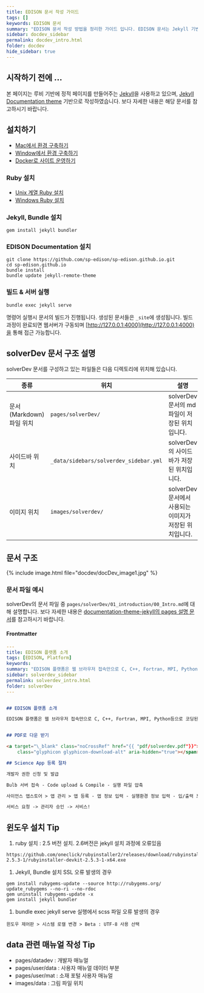 ```yaml
---
title: EDISON 문서 작성 가이드
tags: []
keywords: EDISON 문서
summary: "EDISON 문서 작성 방법을 정리한 가이드 입니다. EDISON 문서는 Jekyll 기반으로 작성되었으며 documentation-theme-jekyll 테마를 기반으로 문서가 구성되어 있습니다. 본 문서에서는 EDISON 문서를 작성하기 위한 개발환경 구축 방법 및 문서 작성 그리고 페이지 추가 방법에 대해서 정리하였습니다."
sidebar: docdev_sidebar
permalink: docdev_intro.html
folder: docdev
hide_sidebar: true
---
```


## 시작하기 전에 ...

본 페이지는 루비 기반에 정적 페이지를 만들어주는 [Jekyll](https://jekyllrb-ko.github.io/docs/home)을 사용하고 있으며, [Jekyll Documentation theme](https://idratherbewriting.com/documentation-theme-jekyll/index.html) 기반으로 작성하였습니다. 보다 자세한 내용은 해당 문서를 참고하시기 바랍니다.


## 설치하기

 - [Mac에서 환경 구축하기](https://idratherbewriting.com/documentation-theme-jekyll/mydoc_install_jekyll_on_mac.html)
 - [Window에서 환경 구축하기](https://idratherbewriting.com/documentation-theme-jekyll/mydoc_install_jekyll_on_windows.html)
 - [Docker로 사이트 운영하기](https://idratherbewriting.com/documentation-theme-jekyll/index.html#running-the-site-in-docker)

### Ruby 설치

 - [Unix 계열 Ruby 설치](https://www.ruby-lang.org/ko/documentation/installation/#other-systems)
 - [Windows Ruby 설치](https://www.ruby-lang.org/ko/documentation/installation/#rubyinstaller)

### Jekyll, Bundle 설치

```
gem install jekyll bundler
```

### EDISON Documentation 설치

```
git clone https://github.com/sp-edison/sp-edison.github.io.git
cd sp-edison.github.io
bundle install
bundle update jekyll-remote-theme
```

### 빌드 & 서버 실행

```
bundle exec jekyll serve
```

명령어 실행시 문서의 빌드가 진행됩니다. 생성된 문서들은 ```_site```에 생성됩니다. 빌드 과정이 완료되면 웹서버가 구동되며 [http://127.0.0.1:4000](http://127.0.0.1:4000)을 통해 접근 가능합니다. 


## solverDev 문서 구조 설명

solverDev 문서를 구성하고 있는 파일들은 다음 디렉토리에 위치해 있습니다. 

| 종류 | 위치 | 설명 |
|--|--|--|
| 문서(Markdown) 파일 위치 | ```pages/solverDev/``` | solverDev 문서의 md 파일이 저장된 위치 입니다. |
| 사이드바 위치 | ```_data/sidebars/solverdev_sidebar.yml``` | solverDev의 사이드바가 저장된 위치입니다. |
| 이미지 위치 | ```images/solverdev/```| solverDev 문서에서 사용되는 이미지가 저장된 위치입니다. |

  
## 문서 구조

{% include image.html file="docdev/docDev_image1.jpg" %}

### 문서 파일 예시 

solverDev의 문서 파일 중 ```pages/solverDev/01_introduction/00_Intro.md```에 대해 설명합니다. 보다 자세한 내용은 [documentation-theme-jekyll의 pages 설명 문서](https://idratherbewriting.com/documentation-theme-jekyll/mydoc_pages.html#where-to-save-pages)를 참고하시기 바랍니다.

#### Frontmatter

```yaml
---
title: EDISON 플랫폼 소개
tags: [EDISON, Platform]
keywords:
summary: "EDISON 플랫폼은 웹 브라우저 접속만으로 C, C++, Fortran, MPI, Python등으로 코딩된 Science Apps(시뮬레이션 SW)을 활용할 수 있는 환경을 제공합니다. 본 문서는 Science App 개발자들을 위한 개발 문서로 EDISON 플랫폼에서 시뮬레이션 SW를 개발하는 방법에 대해서 소개하고자 합니다."
sidebar: solverdev_sidebar
permalink: solverdev_intro.html
folder: solverDev
---
```

```md

## EDISON 플랫폼 소개

EDISON 플랫폼은 웹 브라우저 접속만으로 C, C++, Fortran, MPI, Python등으로 코딩된 Science Apps(시뮬레이션 SW)을 활용할 수 있는 환경을 제공합니다. 본 문서는 Science App 개발자들을 위한 개발 문서로 EDISON 플랫폼에서 시뮬레이션 SW를 개발하는 방법에 대해서 소개하고자 합니다.


## PDF로 다운 받기

<a target="\_blank" class="noCrossRef" href="{{ "pdf/solverdev.pdf"}}"><button type="button" class="btn btn-default" aria-label="Left Align"><span
    class="glyphicon glyphicon-download-alt" aria-hidden="true"></span> PDF Download</button></a>

## Science App 등록 절차

개발자 권한 신청 및 발급

Bulb 서버 접속 - Code upload & Compile - 실행 파일 압축

사이언스 앱스토어 > 앱 관리 > 앱 등록 - 앱 정보 입력 - 실행환경 정보 입력 - 입/출력 포트 정보 입력 - 앱테스트

서비스 요청 -> 관리자 승인 -> 서비스!

```


## 윈도우 설치 Tip
1. ruby 설치 : 2.5 버전 설치. 2.6버전은 jekyll 설치 과정에 오류있음
```
https://github.com/oneclick/rubyinstaller2/releases/download/rubyinstaller-2.5.3-1/rubyinstaller-devkit-2.5.3-1-x64.exe
```

1. Jekyll, Bundle 설치 SSL 오류 발생의 경우
``` 
gem install rubygems-update --source http://rubygems.org/ 
update_rubygems --no-ri --no-rdoc
gem uninstall rubygems-update -x
gem install jekyll bundler 
```

1. bundle exec jekyll serve 실행에서 scss 파일 오류 발생의 경우
```
윈도우 제어판 > 시스템 로캘 변경 > Beta : UTF-8 사용 선택
```


## data 관련 매뉴얼 작성 Tip
- pages/datadev : 개발자 매뉴얼
- pages/user/data : 사용자 매뉴얼 데이터 부분
- pages/user/mat : 소재 포털 사용자 매뉴얼 
- images/data : 그림 파일 위치 